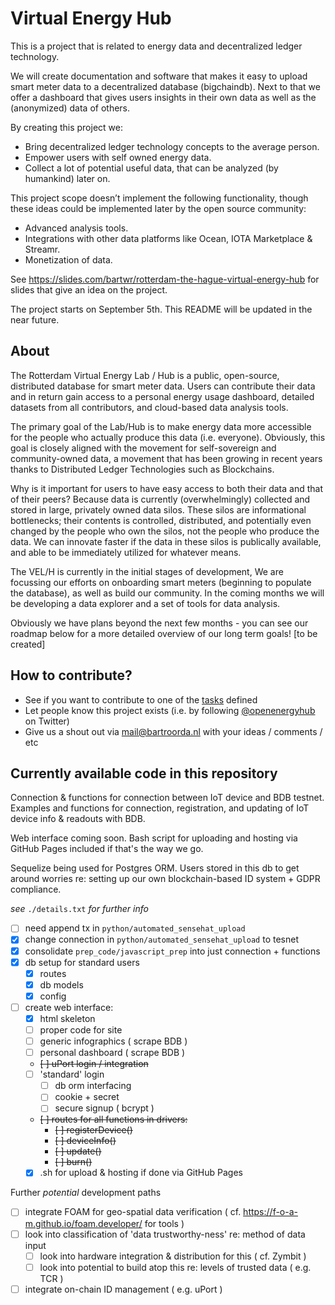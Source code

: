 # Virtual Energy Hub

This is a project that is related to energy data and decentralized ledger technology.

We will create documentation and software that makes it easy to upload smart meter data to a decentralized database (bigchaindb). Next to that we offer a dashboard that gives users insights in their own data as well as the (anonymized) data of others.

By creating this project we:

- Bring decentralized ledger technology concepts to the average person.
- Empower users with self owned energy data.
- Collect a lot of potential useful data, that can be analyzed (by humankind) later on.

This project scope doesn’t implement the following functionality, though these ideas could be implemented later by the open source community:

- Advanced analysis tools.
- Integrations with other data platforms like Ocean, IOTA Marketplace & Streamr.
- Monetization of data.

See https://slides.com/bartwr/rotterdam-the-hague-virtual-energy-hub for slides that give an idea on the project.

The project starts on September 5th. This README will be updated in the near future.

## About

The Rotterdam Virtual Energy Lab / Hub is a public, open-source, distributed database for smart meter data. Users can contribute their data and in return gain access to a personal energy usage dashboard, detailed datasets from all contributors, and cloud-based data analysis tools. 

The primary goal of the Lab/Hub is to make energy data more accessible for the people who actually produce this data (i.e. everyone). Obviously, this goal is closely aligned with the movement for self-sovereign and community-owned data, a movement that has been growing in recent years thanks to Distributed Ledger Technologies such as Blockchains. 

Why is it important for users to have easy access to both their data and that of their peers? Because data is currently (overwhelmingly) collected and stored in large, privately owned data silos. These silos are informational bottlenecks; their contents is controlled, distributed, and potentially even changed by the people who own the silos, not the people who produce the data. We can innovate faster if the data in these silos is publically available, and able to be immediately utilized for whatever means. 

The VEL/H is currently in the initial stages of development, We are focussing our efforts on  onboarding smart meters (beginning to populate the database), as well as build our community. In the coming months we will be developing a data explorer and a set of tools for data analysis. 

Obviously we have plans beyond the next few months - you can see our roadmap below for a more detailed overview of our long term goals! [to be created]

## How to contribute?

- See if you want to contribute to one of the [tasks](https://github.com/BlocklabNL/VEL/issues) defined
- Let people know this project exists (i.e. by following [@openenergyhub](https://twitter.com/openenergyhub) on Twitter)
- Give us a shout out via mail@bartroorda.nl with your ideas / comments / etc

## Currently available code in this repository

Connection &amp; functions for connection between IoT device and BDB testnet.
Examples and functions for connection, registration, and updating of IoT device info & readouts with BDB.

Web interface coming soon. Bash script for uploading and hosting via GitHub Pages included if that's the way we go.

Sequelize being used for Postgres ORM. Users stored in this db to get around worries re: setting up our own blockchain-based ID system + GDPR compliance.

*see* `./details.txt` *for further info*

- [ ] need append tx in `python/automated_sensehat_upload`
- [x] change connection in `python/automated_sensehat_upload` to tesnet
- [x] consolidate `prep_code/javascript_prep` into just connection + functions
- [x] db setup for standard users
	+ [x] routes
	+ [x] db models
	+ [x] config
- [ ] create web interface:
	+ [x] html skeleton
	+ [ ] proper code for site
	+ [ ] generic infographics ( scrape BDB )
	+ [ ] personal dashboard ( scrape BDB )
	+ ~~[ ] uPort login / integration~~
	+ [ ] 'standard' login
		- [ ] db orm interfacing
		- [ ] cookie + secret
		- [ ] secure signup ( bcrypt )
	+ ~~[ ] routes for all functions in drivers:~~
		- ~~[ ] registerDevice()~~
		- ~~[ ] deviceInfo()~~
		- ~~[ ] update()~~
		- ~~[ ] burn()~~
	+ [x] .sh for upload & hosting if done via GitHub Pages

Further *potential* development paths
- [ ] integrate FOAM for geo-spatial data verification ( cf. https://f-o-a-m.github.io/foam.developer/ for tools )
- [ ] look into classification of 'data trustworthy-ness' re: method of data input
	+ [ ] look into hardware integration & distribution for this ( cf. Zymbit )
	+ [ ] look into potential to build atop this re: levels of trusted data ( e.g. TCR )
- [ ] integrate on-chain ID management ( e.g. uPort )

